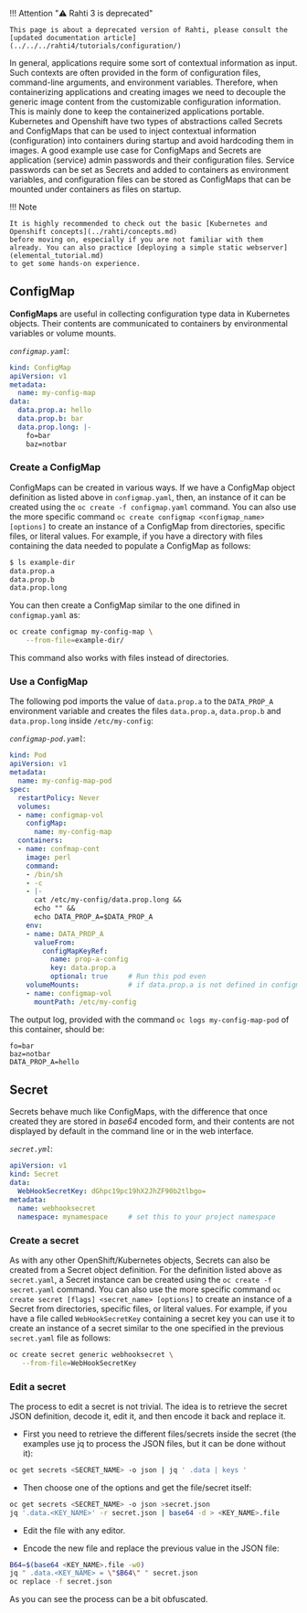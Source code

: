 <style>
.admonition-title { background-color: rgba(255, 145, 0, 0.1) !important; }
.admonition { background-color: white !important; }
</style>
!!! Attention "⚠️ Rahti 3 is deprecated"

    This page is about a deprecated version of Rahti, please consult the [updated documentation article](../../../rahti4/tutorials/configuration/)

In general, applications require some sort of contextual information as input.
Such contexts are often provided in the form of configuration files, command-line
arguments, and environment variables. Therefore, when containerizing applications
and creating images we need to decouple the generic image content from the
customizable configuration information. This is mainly done to keep the
containerized applications portable. Kubernetes and Openshift have two types
of abstractions called Secrets and ConfigMaps that can be used to inject
contextual information (configuration) into containers during startup and
avoid hardcoding them in images. A good example use case for ConfigMaps and
Secrets are application (service) admin passwords and their configuration files.
Service passwords can be set as Secrets and added to containers as environment
variables, and configuration files can be stored as ConfigMaps that can be
mounted under containers as files on startup.

!!! Note

    It is highly recommended to check out the basic [Kubernetes and Openshift concepts](../rahti/concepts.md) 
    before moving on, especially if you are not familiar with them already. You can also practice [deploying a simple static webserver](elemental_tutorial.md) 
    to get some hands-on experience. 

## ConfigMap

**ConfigMaps** are useful in collecting configuration type data in Kubernetes
objects. Their contents are communicated to containers by environmental
variables or volume mounts.

*`configmap.yaml`*:

```yaml
kind: ConfigMap
apiVersion: v1
metadata:
  name: my-config-map
data:
  data.prop.a: hello
  data.prop.b: bar
  data.prop.long: |-
    fo=bar
    baz=notbar
```

### Create a ConfigMap

ConfigMaps can be created in various ways. If we have a ConfigMap object definition
as listed above in `configmap.yaml`, then, an instance of it can be created using
the `oc create -f configmap.yaml` command. You can also use the more specific
command `oc create configmap <configmap_name> [options]` to create an instance
of a ConfigMap from directories, specific files, or literal values.
For example, if you have a directory with files containing the data needed to
populate a ConfigMap as follows:

```sh
$ ls example-dir
data.prop.a
data.prop.b
data.prop.long
```

You can then create a ConfigMap similar to the one difined in `configmap.yaml` as:

```sh
oc create configmap my-config-map \
    --from-file=example-dir/
```

This command also works with files instead of directories.

### Use a ConfigMap

The following pod imports the value of `data.prop.a` to the `DATA_PROP_A`
environment variable and creates the files `data.prop.a`, `data.prop.b` and
`data.prop.long` inside `/etc/my-config`:

*`configmap-pod.yaml`*:

```yaml
kind: Pod
apiVersion: v1
metadata:
  name: my-config-map-pod
spec:
  restartPolicy: Never
  volumes:
  - name: configmap-vol
    configMap:
      name: my-config-map
  containers:
  - name: confmap-cont
    image: perl
    command:
    - /bin/sh
    - -c
    - |-
      cat /etc/my-config/data.prop.long &&
      echo "" &&
      echo DATA_PROP_A=$DATA_PROP_A
    env:
    - name: DATA_PROP_A
      valueFrom:
        configMapKeyRef:
          name: prop-a-config
          key: data.prop.a
          optional: true     # Run this pod even
    volumeMounts:            # if data.prop.a is not defined in configmap
    - name: configmap-vol
      mountPath: /etc/my-config
```

The output log, provided with the command `oc logs my-config-map-pod` of this container,
should be:

```
fo=bar
baz=notbar
DATA_PROP_A=hello
```

## Secret

Secrets behave much like ConfigMaps, with the difference that once created they are stored in *base64* encoded form, and their contents are not displayed by default in the command line or in the web interface.

*`secret.yml`*:

```yaml
apiVersion: v1
kind: Secret
data:
  WebHookSecretKey: dGhpc19pc19hX2JhZF90b2tlbgo=
metadata:
  name: webhooksecret
  namespace: mynamespace     # set this to your project namespace
```

### Create a secret

As with any other OpenShift/Kubernetes objects, Secrets can also be created from a Secret object definition.
For the definition listed above as `secret.yaml`, a Secret instance can be created using
the `oc create -f secret.yaml` command. You can also use the more specific command `oc create secret [flags] <secret_name> [options]`
to create an instance of a Secret from directories, specific files, or literal values.
For example, if you have a file  called `WebHookSecretKey` containing a secret key  you can
use it to create an instance of a secret similar to the one specified in the previous `secret.yaml` file
as follows:

```sh
oc create secret generic webhooksecret \
   --from-file=WebHookSecretKey
```

### Edit a secret

The process to edit a secret is not trivial. The idea is to retrieve the secret JSON definition, decode it, edit it, and then encode it back and replace it.

* First you need to retrieve the different files/secrets inside the secret (the examples use jq to process the JSON files, but it can be done without it):

```sh
oc get secrets <SECRET_NAME> -o json | jq ' .data | keys '
```

* Then choose one of the options and get the file/secret itself:

```sh
oc get secrets <SECRET_NAME> -o json >secret.json
jq '.data.<KEY_NAME>' -r secret.json | base64 -d > <KEY_NAME>.file
```

* Edit the file with any editor.

* Encode the new file and replace the previous value in the JSON file:

```sh
B64=$(base64 <KEY_NAME>.file -w0)
jq " .data.<KEY_NAME> = \"$B64\" " secret.json
oc replace -f secret.json
```

As you can see the process can be a bit obfuscated.
